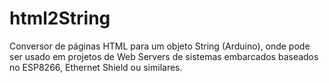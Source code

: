 # html2String
Conversor de páginas HTML para um objeto String (Arduino), onde pode ser usado em projetos de Web Servers de sistemas embarcados baseados no ESP8266, Ethernet Shield ou similares.
